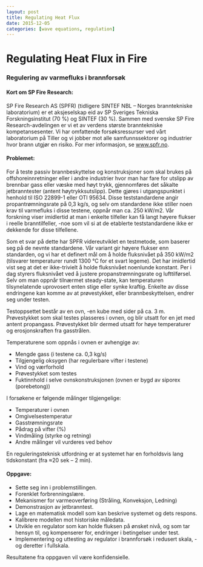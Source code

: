 ```yaml
---
layout: post
title: Regulating Heat Flux
date: 2015-12-05
categories: [wave equations, regulation]
---
```

# Regulating Heat Flux in Fire #

### Regulering av varmefluks i brannforsøk ###
 
#### Kort om SP Fire Research: ####
SP Fire Research AS (SPFR) (tidligere SINTEF NBL – Norges branntekniske laboratorium) er et aksjeselskap eid av SP Sveriges Tekniska Forskningsinstitut (70 %) og SINTEF (30 %).  Sammen med svenske SP Fire Research-avdelingen er vi et av verdens største branntekniske kompetansesenter. Vi har omfattende forsøksressurser ved vårt laboratorium på Tiller og vi jobber mot alle samfunnssektorer og industrier hvor brann utgjør en risiko. For mer informasjon, se www.spfr.no.
 
#### Problemet: ####
For å teste passiv brannbeskyttelse og konstruksjoner som skal brukes på offshoreinnretninger eller i andre industrier hvor man har fare for utslipp av brennbar gass eller væske med høyt trykk, gjennomføres det såkalte jetbranntester (antent høytrykksutslipp). Dette gjøres i utgangspunktet i henhold til ISO 22899-1 eller OTI 95634. Disse teststandardene angir propantrømningsrate på 0,3 kg/s, og selv om standardene ikke stiller noen krav til varmefluks i disse testene, oppnår man ca. 250 kW/m2. Vår forskning viser imidlertid at man i enkelte tilfeller kan få langt høyere flukser i reelle branntilfeller, -noe som vil si at de etablerte teststandardene ikke er dekkende for disse tilfellene.  
 
Som et svar på dette har SPFR videreutviklet en testmetode, som baserer seg på de nevnte standardene.  Vår variant gir høyere flukser enn standarden, og vi har et definert mål om å holde fluksnivået på 350 kW/m2 (tilsvarer temperaturer rundt 1300 °C for et svart legeme). Det har imidlertid vist seg at det er ikke-trivielt å holde fluksnivået noenlunde konstant. Per i dag styrers fluksnivået ved å justere propanstrømningsrate og lufttilførsel. Selv om man oppnår tilnærmet steady-state, kan temperaturen tilsynelatende uprovosert enten stige eller synke kraftig. Enkelte av disse endringene kan komme av at prøvestykket, eller brannbeskyttelsen, endrer seg under testen.
 
Testoppsettet består av en ovn, -en kube med sider på ca. 3 m. Prøvestykket som skal testes plasseres i ovnen, og blir utsatt for en jet med antent propangass. Prøvestykket blir dermed utsatt for høye temperaturer og erosjonskraften fra gasstrålen.
 
Temperaturene som oppnås i ovnen er avhengige av:
* Mengde gass (i testene ca. 0,3 kg/s)
* Tilgjengelig oksygen (har regulerbare vifter i testene)
* Vind og værforhold
* Prøvestykket som testes
* Fuktinnhold i selve ovnskonstruksjonen (ovnen er bygd av siporex (porebetong))
 
I forsøkene er følgende målinger tilgjengelige:
* Temperaturer i ovnen
* Omgivelsestemperatur
* Gasstrømningsrate
* Pådrag på vifter (%)
* Vindmåling (styrke og retning)
* Andre målinger vil vurderes ved behov
 
En reguleringsteknisk utfordning er at systemet har en forholdsvis lang tidskonstant (fra ≈20 sek – 2 min).
 
 
#### Oppgave: ####
* Sette seg inn i problemstillingen.
 * Forenklet forbrenningslære.
 * Mekanismer for varmeoverføring (Stråling, Konveksjon, Ledning)
 * Demonstrasjon av jetbranntest.
* Lage en matematisk modell som kan beskrive systemet og dets respons.
* Kalibrere modellen mot historiske måledata.
* Utvikle en regulator som kan holde fluksen på ønsket nivå, og som tar hensyn til, og kompenserer for, endringer i betingelser under test.
* Implementering og uttesting av regulator i brannforsøk i redusert skala, -og deretter i fullskala.
 
Resultatene fra oppgaven vil være konfidensielle.
